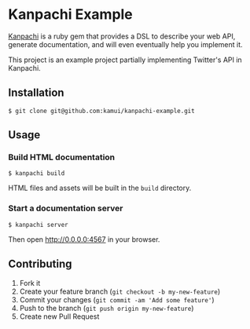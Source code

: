 # Kanpachi Example

[Kanpachi](https://github.com/kamui/kanpachi) is a ruby gem that provides a DSL to describe your web API, generate
documentation, and will even eventually help you implement it.

This project is an example project partially implementing Twitter's API in Kanpachi.

## Installation

    $ git clone git@github.com:kamui/kanpachi-example.git

## Usage

### Build HTML documentation

    $ kanpachi build

HTML files and assets will be built in the `build` directory.

### Start a documentation server

    $ kanpachi server

Then open <http://0.0.0.0:4567> in your browser.

## Contributing

1. Fork it
2. Create your feature branch (`git checkout -b my-new-feature`)
3. Commit your changes (`git commit -am 'Add some feature'`)
4. Push to the branch (`git push origin my-new-feature`)
5. Create new Pull Request
